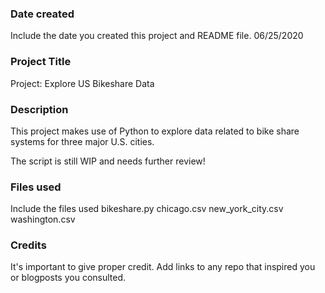 ### Date created
Include the date you created this project and README file.
06/25/2020

### Project Title
Project: Explore US Bikeshare Data

### Description
This project makes use of Python to explore data related to bike share systems for three major U.S. cities.

The script is still WIP and needs further review!

### Files used
Include the files used
bikeshare.py
chicago.csv
new_york_city.csv
washington.csv

### Credits
It's important to give proper credit. Add links to any repo that inspired you or blogposts you consulted.
